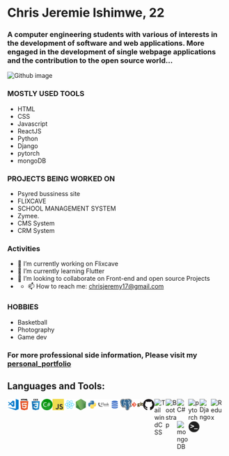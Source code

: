 # Chris Jeremie Ishimwe, 22

### A computer engineering students with various of interests in the development of software and web applications. More engaged in the development of single webpage applications and the contribution to the open source world...

<img src="https://user-images.githubusercontent.com/53315778/126830331-f5f98cb3-12fb-4f64-82d6-50964b2cd240.png" height=30 width=30 alt="Github image"/>

### MOSTLY USED TOOLS
- HTML
- CSS
- Javascript
- ReactJS
- Python
- Django
- pytorch
- mongoDB


### PROJECTS BEING WORKED ON
- Psyred bussiness site
- FLIXCAVE
- SCHOOL MANAGEMENT SYSTEM
- Zymee.
- CMS System
- CRM System

### Activities
- 🔭 I’m currently working on Flixcave
- 🌱 I’m currently learning Flutter
- 👯 I’m looking to collaborate on Front-end and open source Projects
- - 📫 How to reach me: chrisjeremy17@gmail.com

### HOBBIES
- Basketball
- Photography
- Game dev

### For more professional side information, Please visit my [personal_portfolio](https://chrisjeremie.ga/)

## Languages and Tools:

<img align="left" alt="Visual Studio Code" width="26px" src="https://raw.githubusercontent.com/github/explore/80688e429a7d4ef2fca1e82350fe8e3517d3494d/topics/visual-studio-code/visual-studio-code.png" />
<img align="left" alt="HTML5" width="26px" src="https://raw.githubusercontent.com/github/explore/80688e429a7d4ef2fca1e82350fe8e3517d3494d/topics/html/html.png" />
<img align="left" alt="CSS3" width="26px" src="https://raw.githubusercontent.com/github/explore/80688e429a7d4ef2fca1e82350fe8e3517d3494d/topics/css/css.png" />
<img align="left" alt="CSharp" width="26px" src="https://raw.githubusercontent.com/github/explore/80688e429a7d4ef2fca1e82350fe8e3517d3494d/topics/csharp/csharp.png" />
<img align="left" alt="JavaScript" width="26px" src="https://raw.githubusercontent.com/github/explore/80688e429a7d4ef2fca1e82350fe8e3517d3494d/topics/javascript/javascript.png" />
<img align="left" alt="React" width="26px" src="https://raw.githubusercontent.com/github/explore/80688e429a7d4ef2fca1e82350fe8e3517d3494d/topics/react/react.png" />
<img align="left" alt="Node.js" width="26px" src="https://raw.githubusercontent.com/github/explore/80688e429a7d4ef2fca1e82350fe8e3517d3494d/topics/nodejs/nodejs.png" />
<img align="left" alt="python" width="26px" src="https://raw.githubusercontent.com/github/explore/80688e429a7d4ef2fca1e82350fe8e3517d3494d/topics/python/python.png" />
<img align="left" alt="flask" width="26px" src="https://raw.githubusercontent.com/github/explore/80688e429a7d4ef2fca1e82350fe8e3517d3494d/topics/flask/flask.png" />
<img align="left" alt="SQL" width="26px" src="https://raw.githubusercontent.com/github/explore/80688e429a7d4ef2fca1e82350fe8e3517d3494d/topics/sql/sql.png" />
<img align="left" alt="postgreSQL" width="26px" src="https://raw.githubusercontent.com/github/explore/80688e429a7d4ef2fca1e82350fe8e3517d3494d/topics/postgresql/postgresql.png" />
<img align="left" alt="Git" width="26px" src="https://raw.githubusercontent.com/github/explore/80688e429a7d4ef2fca1e82350fe8e3517d3494d/topics/git/git.png" />
<img align="left" alt="GitHub" width="26px" src="https://raw.githubusercontent.com/github/explore/78df643247d429f6cc873026c0622819ad797942/topics/github/github.png" />

<img align="left" alt="TailwindCSS" width="26px" src="https://th.bing.com/th/id/R.45a2677424884e762b69f83d82daab60?rik=W6xZWIgmsjBCwg&pid=ImgRaw" />

<img align="left" alt="Bootstrap" width="26px" src="https://th.bing.com/th/id/R.7384412324c769e447d3c4f86e9ff068?rik=0FOYbRJRU%2fE9gA&pid=ImgRaw" />

<img align="left" alt="C#" width="26px" src="https://th.bing.com/th/id/R.c47206538c7c246c5f1d7a37ffdde5da?rik=8P50mrG9xY6lKg&pid=ImgRaw" />

<img align="left" alt="pytorch" width="26px" src="https://th.bing.com/th/id/R.c6a0b339e0cf0764202ad2aa94f7f528?rik=RXpoCvOMXR26dA&pid=ImgRaw" />

<img align="left" alt="Django" width="26px" src="https://th.bing.com/th/id/OIP.ln0AOuaHUxqg1TEizXifOAHaHa?pid=ImgDet&rs=1" />

<img align="left" alt="Redux" width="26px" src="https://th.bing.com/th/id/R.edf018af5e9fa4dce24d38e24b9ec828?rik=1AI6o1Z0SVc6hQ&pid=ImgRaw" />

<img align="left" alt="mongoDB" width="26px" src="https://img.icons8.com/color/1600/mongodb.png" />

<img align="left" alt="Terminal" width="26px" src="https://raw.githubusercontent.com/github/explore/80688e429a7d4ef2fca1e82350fe8e3517d3494d/topics/terminal/terminal.png" />

<!--
**chrisjeremy84/chrisjeremy84** is a ✨ _special_ ✨ repository because its `README.md` (this file) appears on your GitHub profile.

Here are some ideas to get you started:

- 🔭 I’m currently working on ...
- 🌱 I’m currently learning ...
- 👯 I’m looking to collaborate on ...
- 🤔 I’m looking for help with ...
- 💬 Ask me about ...
- 📫 How to reach me: ...
- 😄 Pronouns: ...
- ⚡ Fun fact: ...
-->

